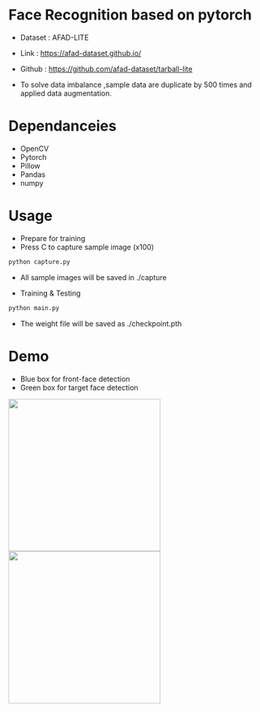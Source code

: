 # Face Recognition based on pytorch
* Dataset : AFAD-LITE
* Link : https://afad-dataset.github.io/
* Github : https://github.com/afad-dataset/tarball-lite

* To solve data imbalance ,sample data are duplicate by 500 times and applied data augmentation.
# Dependanceies
* OpenCV
* Pytorch
* Pillow
* Pandas
* numpy

# Usage
* Prepare for training
* Press C to capture sample image (x100)
```bash
python capture.py
```

* All sample images will be saved in ./capture 

* Training & Testing
```bash
python main.py
```
* The weight file will be saved as ./checkpoint.pth


# Demo
* Blue box for front-face detection
* Green box for target face detection
<p float="left">
  <img src="https://user-images.githubusercontent.com/48129098/117694577-e3157100-b1f1-11eb-8c23-4e2f3c24f0f2.png" width="300" />
  <img src="https://user-images.githubusercontent.com/48129098/117694585-e4df3480-b1f1-11eb-8d4e-1ebe072d4ead.png" width="300" /> 
</p>
